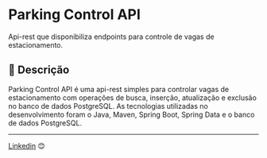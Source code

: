 # Parking Control API 

Api-rest que disponibiliza endpoints para controle de vagas de estacionamento. 

## 🚀 Descrição

Parking Control API é uma api-rest simples para controlar vagas de estacionamento com operações de busca, inserção, atualização e exclusão no banco de dados PostgreSQL. As tecnologias utilizadas no desenvolvimento foram o Java, Maven, Spring Boot, Spring Data e o banco de dados PostgreSQL.


---
[Linkedin](https://www.linkedin.com/in/wellitonfernandes/) 😊